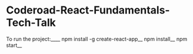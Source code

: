 # Coderoad-React-Fundamentals-Tech-Talk
To run the project:____
npm install -g create-react-app__
npm install__
npm start__
